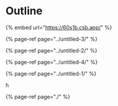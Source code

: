 # Outline

{% embed url="https://60s1b.csb.app/" %}

{% page-ref page="../untitled-3/" %}

{% page-ref page="../untitled-2/" %}

{% page-ref page="../untitled-4/" %}

{% page-ref page="../untitled-1/" %}



h

{% page-ref page="./" %}





